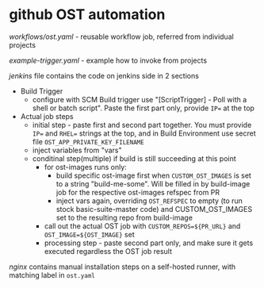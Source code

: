 # github OST automation

*workflows/ost.yaml* - reusable workflow job, referred from individual projects

*example-trigger.yaml* - example how to invoke from projects

*jenkins* file contains the code on jenkins side in 2 sections

- Build Trigger
  - configure with SCM Build trigger use "[ScriptTrigger] - Poll with a shell or batch script". Paste the first part only, provide `IP=` at the top
- Actual job steps
  - initial step - paste first and second part together. You must provide `IP=` and `RHEL=` strings at the top, and in
    Build Environment use secret file `OST_APP_PRIVATE_KEY_FILENAME`
  - inject variables from "vars"
  - conditinal step(multiple) if build is still succeeding at this point
    - for ost-images runs only:
      - build specific ost-image first when `CUSTOM_OST_IMAGES` is set to a string "build-me-some".
        Will be filled in by build-image job for the respective ost-images refspec from PR
      - inject vars again, overriding `OST_REFSPEC` to empty (to run stock basic-suite-master code) and CUSTOM_OST_IMAGES set
        to the resulting repo from build-image
    - call out the actual OST job with `CUSTOM_REPOS=${PR_URL}` and `OST_IMAGE=${OST_IMAGE}` set
    - processing step - paste second part only, and make sure it gets executed regardless the OST job result

*nginx* contains manual installation steps on a self-hosted runner, with matching label in `ost.yaml`
